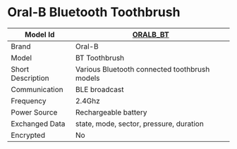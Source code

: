 # Oral-B Bluetooth Toothbrush

|Model Id|[ORALB_BT](https://github.com/theengs/decoder/blob/development/src/devices/OralB_json.h)|
|-|-|
|Brand|Oral-B|
|Model|BT Toothbrush|
|Short Description|Various Bluetooth connected toothbrush models|
|Communication|BLE broadcast|
|Frequency|2.4Ghz|
|Power Source|Rechargeable battery|
|Exchanged Data|state, mode, sector, pressure, duration|
|Encrypted|No|
